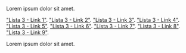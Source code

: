 Lorem ipsum dolor sit amet.

["Lista 3 - Link 1"](https://www.google.com.br/).
["Lista 3 - Link 2"](https://www.google.com.br/).
["Lista 3 - Link 3"](https://www.google.com.br/).
["Lista 3 - Link 4"](https://www.google.com.br/).
["Lista 3 - Link 5"](https://www.google.com.br/).
["Lista 3 - Link 6"](https://www.google.com.br/).
["Lista 3 - Link 7"](https://httpstat.us/404).
["Lista 3 - Link 8"](https://httpstat.us/404).
["Lista 3 - Link 9"](https://www.google.com.br/).

Lorem ipsum dolor sit amet.
